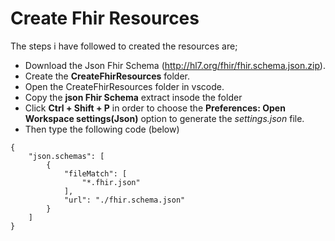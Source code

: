 # Create Fhir Resources
The steps i have followed to created the resources are;

-  Download the Json Fhir Schema (http://hl7.org/fhir/fhir.schema.json.zip).
-  Create the **CreateFhirResources** folder.
-  Open the CreateFhirResources folder in vscode.
-  Copy the **json Fhir Schema** extract insode the folder
-  Click **Ctrl + Shift + P** in order to choose the **Preferences: Open Workspace settings(Json)** option to generate the *settings.json* file.
-  Then type the following code (below)
```
{
    "json.schemas": [
        {
            "fileMatch": [
                "*.fhir.json"
            ],
            "url": "./fhir.schema.json"
        }
    ]
}
```

